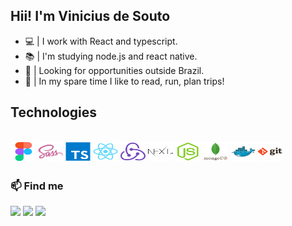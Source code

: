 ## Hii! I'm Vinicius de Souto 
- 💻 | I work with React and typescript.
- :books: | I'm studying node.js and react native.
- 🚀 | Looking for opportunities outside Brazil.
- 💙 | In my spare time I like to read, run, plan trips!

<!--  <div>
  <a href="https://github.com/soutovnc">
  <img height="180em" src="https://github-readme-stats.vercel.app/api?username=soutovnc&show_icons=true&theme=react&include_all_commits=true&count_private=true"/>
  <img height="180em" src="https://github-readme-stats.vercel.app/api/top-langs/?username=soutovnc&layout=compact&langs_count=7&theme=react"/>
</div> -->
  
  ## Technologies
  
<div style="display: inline_block"><br>
  <img align="center" alt="vini-Figma" height="30" width="40" src="./figma-original.svg">
  <img align="center" alt="vini-Sass" height="30" width="40" src="./sass-original.svg">
  <img align="center" alt="vini-Ts" height="30" width="40" src="./typescript-original.svg">
  <img align="center" alt="vini-React" height="30" width="40" src="./react-original.svg">
  <img align="center" alt="vini-Redux" height="30" width="40" src="./redux-original.svg">
  <img align="center" alt="vini-Next" height="30" width="40" src="./nextjs-original-wordmark.svg">
  <img align="center" alt="vini-Node" height="30" width="40" src="./nodejs-original.svg">
  <img align="center" alt="vini-Mongo" height="30" width="40" src="./mongodb-original-wordmark.svg">
  <img align="center" alt="vini-Docker" height="30" width="40" src="./docker-original.svg">
  <img align="center" alt="vini-Git" height="30" width="40" src="./git-original-wordmark.svg">
</div>
  
  ##
### :mailbox: Find me
<div> 
  <a href="https://instagram.com/soutovnc" target="_blank"><img src="https://img.shields.io/badge/-Instagram-%23E4405F?style=for-the-badge&logo=instagram&logoColor=white" target="_blank"></a>
  <a href = "mailto:viniciusdesouto@gmail.com"><img src="https://img.shields.io/badge/-Gmail-%23333?style=for-the-badge&logo=gmail&logoColor=white" target="_blank"></a>
  <a href="https://www.linkedin.com/in/soutovnc" target="_blank"><img src="https://img.shields.io/badge/-LinkedIn-%230077B5?style=for-the-badge&logo=linkedin&logoColor=white" target="_blank"></a> 
 
<!--   ![Snake animation](https://github.com/soutovnc/soutovnc/blob/output/github-contribution-grid-snake.svg) -->
 
</div>
